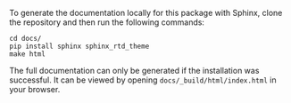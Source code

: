 To generate the documentation locally for this package with Sphinx, clone the repository and then run the following commands:

    cd docs/
    pip install sphinx sphinx_rtd_theme
    make html

The full documentation can only be generated if the installation was successful. It can be viewed by opening `docs/_build/html/index.html` in your browser.
